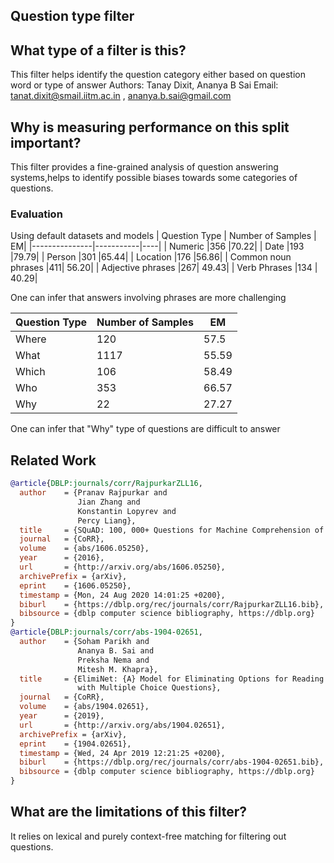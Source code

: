 ## Question type filter

## What type of a filter is this?
This filter helps identify the question category either based on question word or type of answer
Authors: Tanay Dixit, Ananya B Sai
Email: tanat.dixit@smail.iitm.ac.in , ananya.b.sai@gmail.com

## Why is measuring performance on this split important?
This filter provides a fine-grained analysis of question answering systems,helps to identify possible biases towards some categories of questions.
### Evaluation
Using default datasets and models 
| Question Type | Number of Samples | EM|
|---------------|-----------|----|
| Numeric |356 |70.22|
| Date    |193  |79.79|
| Person   |301 |65.44|
| Location |176 |56.86|
| Common noun phrases |411| 56.20|
| Adjective phrases  |267| 49.43|
| Verb Phrases |134 | 40.29|

One can infer that answers involving phrases are more challenging

| Question Type | Number of Samples | EM|
|---------------|-----------|----|
|Where | 120| 57.5|
|What | 1117| 55.59  |
|Which | 106 | 58.49  |
|Who |  353  |  66.57  |
|Why |  22  |   27.27  |

One can infer that "Why" type of questions are difficult to answer 

## Related Work
```bibtex
@article{DBLP:journals/corr/RajpurkarZLL16,
  author    = {Pranav Rajpurkar and
               Jian Zhang and
               Konstantin Lopyrev and
               Percy Liang},
  title     = {SQuAD: 100, 000+ Questions for Machine Comprehension of Text},
  journal   = {CoRR},
  volume    = {abs/1606.05250},
  year      = {2016},
  url       = {http://arxiv.org/abs/1606.05250},
  archivePrefix = {arXiv},
  eprint    = {1606.05250},
  timestamp = {Mon, 24 Aug 2020 14:01:25 +0200},
  biburl    = {https://dblp.org/rec/journals/corr/RajpurkarZLL16.bib},
  bibsource = {dblp computer science bibliography, https://dblp.org}
}
@article{DBLP:journals/corr/abs-1904-02651,
  author    = {Soham Parikh and
               Ananya B. Sai and
               Preksha Nema and
               Mitesh M. Khapra},
  title     = {ElimiNet: {A} Model for Eliminating Options for Reading Comprehension
               with Multiple Choice Questions},
  journal   = {CoRR},
  volume    = {abs/1904.02651},
  year      = {2019},
  url       = {http://arxiv.org/abs/1904.02651},
  archivePrefix = {arXiv},
  eprint    = {1904.02651},
  timestamp = {Wed, 24 Apr 2019 12:21:25 +0200},
  biburl    = {https://dblp.org/rec/journals/corr/abs-1904-02651.bib},
  bibsource = {dblp computer science bibliography, https://dblp.org}
}
```
## What are the limitations of this filter?
It relies on lexical and purely context-free matching for filtering out questions. 
